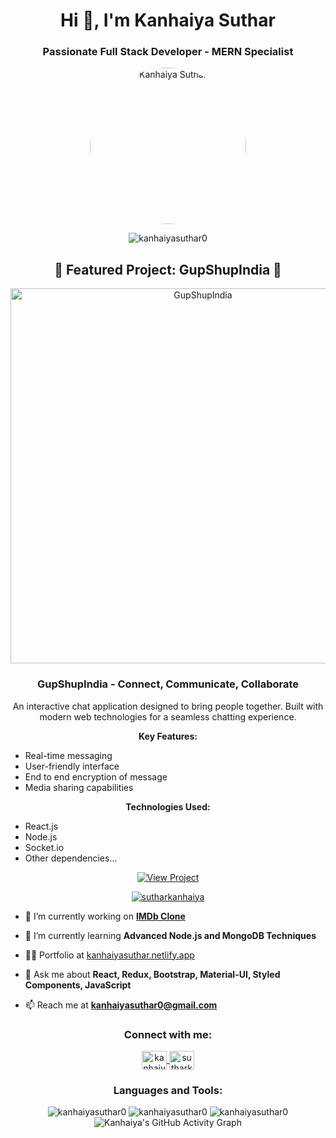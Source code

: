 <h1 align="center">Hi 👋, I'm Kanhaiya Suthar</h1>
<h3 align="center">Passionate Full Stack Developer - MERN Specialist</h3>

<p align="center">
    <img style="border-radius: 50%;" src="https://i.ibb.co/H7506CX/Java-Script-frameworks-rafiki.png" width="250" height="250" alt="Kanhaiya Suthar" />
</p>

<p align="center">
    <img src="https://komarev.com/ghpvc/?username=kanhaiyasuthar0&label=Profile%20Views&color=blueviolet&style=flat-square" alt="kanhaiyasuthar0" />
</p>

<h2 align="center">🌟 Featured Project: GupShupIndia 🌟</h2>
<p align="center">
    <a href="https://chatapp-weld-three.vercel.app/chat">
        <img src="https://ibb.co/hXb08Lf" alt="GupShupIndia" width="600"/>
    </a>
</p>

<h3 align="center">GupShupIndia - Connect, Communicate, Collaborate</h3>
<p align="center">
    An interactive chat application designed to bring people together. 
    Built with modern web technologies for a seamless chatting experience.
</p>

<p align="center">
    <b>Key Features:</b>
    <ul>
        <li>Real-time messaging</li>
        <li>User-friendly interface</li>
        <li>End to end encryption of message</li>
        <li>Media sharing capabilities</li>
    </ul>
</p>

<p align="center">
    <b>Technologies Used:</b>
    <ul>
        <li>React.js</li>
        <li>Node.js</li>
        <li>Socket.io</li>
        <li>Other dependencies...</li>
    </ul>
</p>

<p align="center">
    <a href="https://chatapp-weld-three.vercel.app/chat">
        <img src="https://img.shields.io/badge/-View_Project-blue?style=for-the-badge&logo=vercel&logoColor=white" alt="View Project"/>
    </a>
</p>




<p align="center">
    <a href="https://twitter.com/sutharkanhaiya" target="blank">
        <img src="https://img.shields.io/twitter/follow/sutharkanhaiya?logo=twitter&style=social" alt="sutharkanhaiya" />
    </a>
</p>

- 🔭 I’m currently working on **[IMDb Clone](https://github.com/kanhaiyasuthar0/imdb)**

- 🌱 I’m currently learning **Advanced Node.js and MongoDB Techniques**

- 👨‍💻 Portfolio at [kanhaiyasuthar.netlify.app](https://kanhaiyasuthar.netlify.app/)

- 💬 Ask me about **React, Redux, Bootstrap, Material-UI, Styled Components, JavaScript**

- 📫 Reach me at **kanhaiyasuthar0@gmail.com**

<h3 align="center">Connect with me:</h3>
<p align="center">
    <a href="https://linkedin.com/in/kanhaiya-suthar" target="blank">
        <img align="center" src="https://raw.githubusercontent.com/rahuldkjain/github-profile-readme-generator/master/src/images/icons/Social/linked-in-alt.svg" alt="kanhaiya-suthar" height="30" width="40" />
    </a>
    <a href="https://twitter.com/sutharkanhaiya" target="blank">
        <img align="center" src="https://raw.githubusercontent.com/rahuldkjain/github-profile-readme-generator/master/src/images/icons/Social/twitter.svg" alt="sutharkanhaiya" height="30" width="40" />
    </a>
</p>

<h3 align="center">Languages and Tools:</h3>
<p align="center">
    <!-- Icons for languages and tools -->
</p>

<div align="center">
    <img src="https://github-readme-stats.vercel.app/api/top-langs?username=kanhaiyasuthar0&show_icons=true&theme=vision-friendly-dark&layout=compact" alt="kanhaiyasuthar0" />
    <img src="https://github-readme-stats.vercel.app/api?username=kanhaiyasuthar0&show_icons=true&theme=vision-friendly-dark" alt="kanhaiyasuthar0" />
    <img src="https://github-readme-streak-stats.herokuapp.com/?user=kanhaiyasuthar0&theme=dark" alt="kanhaiyasuthar0" />
</div>

<div align="center">
    <img src="https://activity-graph.herokuapp.com/graph?username=kanhaiyasuthar0&theme=github" alt="Kanhaiya's GitHub Activity Graph" />
</div>
<br/>
